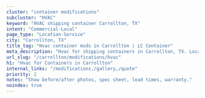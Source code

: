 ```yaml
---
cluster: "container modifications"
subcluster: "HVAC"
keyword: "HVAC shipping container Carrollton, TX"
intent: "Commercial-Local"
page_type: "Location-Service"
city: "Carrollton, TX"
title_tag: "Hvac container mods in Carrollton | LC Container"
meta_description: "Hvac for shipping containers in Carrollton, TX. Local fabrication & pro install. LC Container — Since 2003. Get a quote."
url_slug: "/carrollton/modifications/hvac"
h1: "Hvac for Containers in Carrollton"
internal_links: "/modifications,/gallery,/quote"
priority: 2
notes: "Show before/after photos, spec sheet, lead times, warranty."
noindex: true
---
```


<!-- TODO: Add unique city/inventory copy, images, and internal links here. -->
